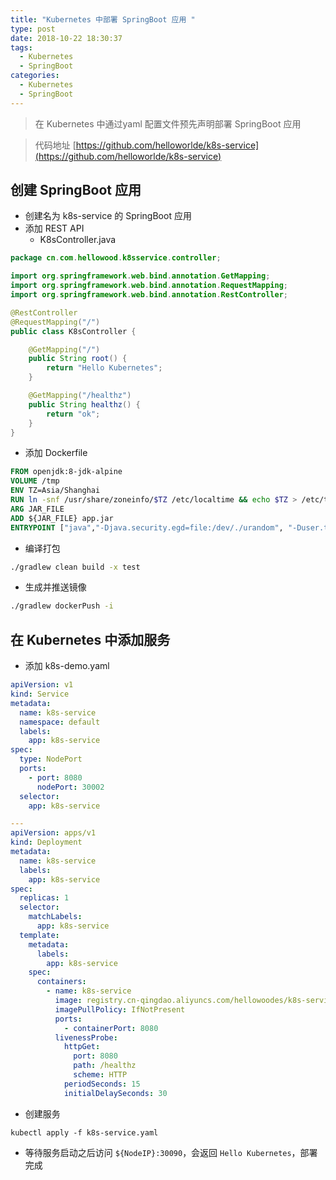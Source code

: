 ```yaml
---
title: "Kubernetes 中部署 SpringBoot 应用 "
type: post
date: 2018-10-22 18:30:37
tags:
  - Kubernetes
  - SpringBoot
categories:
  - Kubernetes
  - SpringBoot
---
```


> 在 Kubernetes 中通过yaml 配置文件预先声明部署 SpringBoot 应用

> 代码地址 [https://github.com/helloworlde/k8s-service](https://github.com/helloworlde/k8s-service)

## 创建 SpringBoot 应用

- 创建名为 k8s-service 的 SpringBoot 应用
- 添加 REST API
  - K8sController.java

```java
package cn.com.hellowood.k8sservice.controller;

import org.springframework.web.bind.annotation.GetMapping;
import org.springframework.web.bind.annotation.RequestMapping;
import org.springframework.web.bind.annotation.RestController;

@RestController
@RequestMapping("/")
public class K8sController {

    @GetMapping("/")
    public String root() {
        return "Hello Kubernetes";
    }

    @GetMapping("/healthz")
    public String healthz() {
        return "ok";
    }
}
```

- 添加 Dockerfile

```dockerfile
FROM openjdk:8-jdk-alpine
VOLUME /tmp
ENV TZ=Asia/Shanghai
RUN ln -snf /usr/share/zoneinfo/$TZ /etc/localtime && echo $TZ > /etc/timezone
ARG JAR_FILE
ADD ${JAR_FILE} app.jar
ENTRYPOINT ["java","-Djava.security.egd=file:/dev/./urandom", "-Duser.timezone=GMT+08", "-jar","/app.jar"]
```

- 编译打包

```bash
./gradlew clean build -x test
```

- 生成并推送镜像

```bash
./gradlew dockerPush -i
```

## 在 Kubernetes 中添加服务

- 添加 k8s-demo.yaml

```yaml
apiVersion: v1
kind: Service
metadata:
  name: k8s-service
  namespace: default
  labels:
    app: k8s-service
spec:
  type: NodePort
  ports:
    - port: 8080
      nodePort: 30002
  selector:
    app: k8s-service

---
apiVersion: apps/v1
kind: Deployment
metadata:
  name: k8s-service
  labels:
    app: k8s-service
spec:
  replicas: 1
  selector:
    matchLabels:
      app: k8s-service
  template:
    metadata:
      labels:
        app: k8s-service
    spec:
      containers:
        - name: k8s-service
          image: registry.cn-qingdao.aliyuncs.com/hellowoodes/k8s-service
          imagePullPolicy: IfNotPresent
          ports:
            - containerPort: 8080
          livenessProbe:
            httpGet:
              port: 8080
              path: /healthz
              scheme: HTTP
            periodSeconds: 15
            initialDelaySeconds: 30
```

- 创建服务

```
kubectl apply -f k8s-service.yaml
```

- 等待服务启动之后访问 `${NodeIP}:30090`，会返回 `Hello Kubernetes`，部署完成
